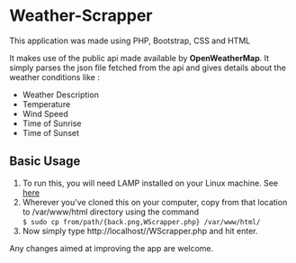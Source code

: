 <h1>Weather-Scrapper</h1>
This application was made using PHP, Bootstrap, CSS and HTML
<p>It makes use of the public api made available by <b>OpenWeatherMap</b>. It simply parses the json file fetched from the api and gives details about the weather conditions like :</p>
<ul>
<li>Weather Description</li>
<li>Temperature</li>
<li>Wind Speed</li>
<li>Time of Sunrise</li>
<li>Time of Sunset</li>
</ul>
<h2>Basic Usage</h2>

1. To run this, you will need LAMP installed on your Linux machine. See <a href="http://howtoubuntu.org/how-to-install-lamp-on-ubuntu"> here</a><br>
2. Wherever you've cloned this on your computer, copy from that location to /var/www/html directory using the command<br>
  `$ sudo cp from/path/{back.png,WScrapper.php} /var/www/html/`<br>
3. Now simply type http://localhost//WScrapper.php and hit enter.

Any changes aimed at improving the app are welcome.

